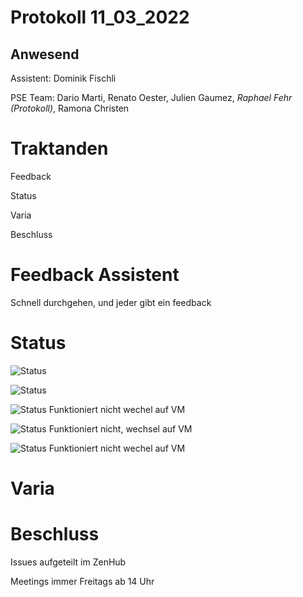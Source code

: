 # Protokoll 11_03_2022
## Anwesend 
Assistent: Dominik Fischli

PSE Team: Dario Marti, Renato Oester, Julien Gaumez, *Raphael Fehr (Protokoll)*, Ramona Christen

# Traktanden

Feedback 

Status

Varia 

Beschluss

# Feedback Assistent

Schnell durchgehen, und jeder gibt ein feedback


# Status
![Status](https://img.shields.io/badge/Ramona_Christen-Status-green)

![Status](https://img.shields.io/badge/Dario_Marti-Status-green)

![Status](https://img.shields.io/badge/Renat_Oester-Status-red)
Funktioniert nicht wechel auf VM 

![Status](https://img.shields.io/badge/Julien_Gaumez-Status-orange)
Funktioniert nicht, wechsel auf VM

![Status](https://img.shields.io/badge/Raphael_Fehr-Status-red)
Funktioniert nicht wechel auf VM 

# Varia 


# Beschluss 

Issues aufgeteilt im ZenHub

Meetings immer Freitags ab 14 Uhr

